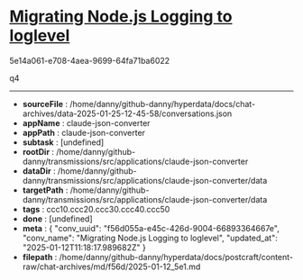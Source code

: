 # [Migrating Node.js Logging to loglevel](https://claude.ai/chat/f56d055a-e45c-426d-9004-66893364667e)

5e14a061-e708-4aea-9699-64fa71ba6022

q4

---

* **sourceFile** : /home/danny/github-danny/hyperdata/docs/chat-archives/data-2025-01-25-12-45-58/conversations.json
* **appName** : claude-json-converter
* **appPath** : claude-json-converter
* **subtask** : [undefined]
* **rootDir** : /home/danny/github-danny/transmissions/src/applications/claude-json-converter
* **dataDir** : /home/danny/github-danny/transmissions/src/applications/claude-json-converter/data
* **targetPath** : /home/danny/github-danny/transmissions/src/applications/claude-json-converter/data
* **tags** : ccc10.ccc20.ccc30.ccc40.ccc50
* **done** : [undefined]
* **meta** : {
  "conv_uuid": "f56d055a-e45c-426d-9004-66893364667e",
  "conv_name": "Migrating Node.js Logging to loglevel",
  "updated_at": "2025-01-12T11:18:17.989682Z"
}
* **filepath** : /home/danny/github-danny/hyperdata/docs/postcraft/content-raw/chat-archives/md/f56d/2025-01-12_5e1.md